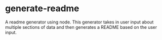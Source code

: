 # generate-readme
A readme generator using node. This generator takes in user input about multiple sections of data and then generates a README based on the user input.
